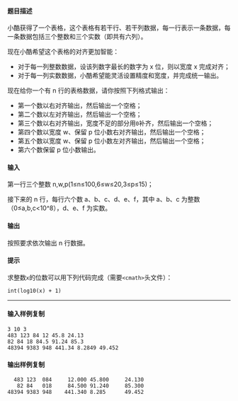 #### 题目描述

小酷获得了一个表格，这个表格有若干行、若干列数据，每一行表示一条数据，每一条数据包括三个整数和三个实数（即共有六列）。

现在小酷希望这个表格的对齐更加智能：

-   对于每一列整数数据，设该列数字最长的数字为 x 位，则以宽度 x 完成对齐；
-   对于每一列实数数据，小酷希望能灵活设置精度和宽度，并完成统一输出。

现在给你一个有 n 行的表格数据，请你按照下列格式输出：

-   第一个数以右对齐输出，然后输出一个空格；
-   第二个数以左对齐输出，然后输出一个空格；
-   第三个数以右对齐输出，宽度不足的部分用`0`补齐，然后输出一个空格；
-   第四个数以宽度 w、保留 p 位小数右对齐输出，然后输出一个空格；
-   第五个数以宽度 w、保留 p 位小数左对齐输出，然后输出一个空格；
-   第六个数保留 p 位小数输出。

#### 输入

第一行三个整数 n,w,p(1≤n≤100,6≤w≤20,3≤p≤15)；

接下来的 n 行，每行六个数 a、b、c、d、e、f，其中 a、b、c 为整数（0≤a,b,c<10^8），d、e、f 为实数。

#### 输出

按照要求依次输出 n 行数据。

#### 提示

求整数`x`的位数可以用下列代码完成（需要`<cmath>`头文件）：

```
int(log10(x) + 1)
```

___

#### 输入样例复制

```
3 10 3
483 123 84 12 45.8 24.13
82 84 18 84.5 91.24 85.3
48394 9383 948 441.34 8.2849 49.452
```

#### 输出样例复制

```
  483 123  084     12.000 45.800     24.130
   82 84   018     84.500 91.240     85.300
48394 9383 948    441.340 8.285      49.452
```